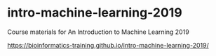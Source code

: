 # intro-machine-learning-2019
Course materials for An Introduction to Machine Learning 2019

https://bioinformatics-training.github.io/intro-machine-learning-2019/

